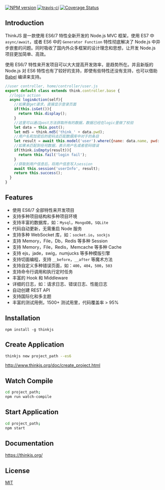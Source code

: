 [![NPM version](https://img.shields.io/npm/v/thinkjs.svg?style=flat-square)](http://badge.fury.io/js/thinkjs)
[![travis-ci](https://img.shields.io/travis/75team/thinkjs.svg?style=flat-square)](https://img.shields.io/travis/75team/thinkjs.svg?style=flat-square)
[![Coverage Status](https://img.shields.io/coveralls/75team/thinkjs.svg?style=flat-square)](https://img.shields.io/coveralls/75team/thinkjs.svg?style=flat-square)


## Introduction

ThinkJS 是一款使用 ES6/7 特性全新开发的 Node.js MVC 框架，使用 ES7 中`async/await`，或者 ES6 中的 `Generator Function` 特性彻底解决了 Node.js 中异步嵌套的问题。同时吸收了国内外众多框架的设计理念和思想，让开发 Node.js 项目更加简单、高效。

使用 ES6/7 特性来开发项目可以大大提高开发效率，是趋势所在。并且新版的 Node.js 对 ES6 特性也有了较好的支持，即使有些特性还没有支持，也可以借助 [Babel](http://babeljs.io/) 编译来支持。


```js
//user controller, home/controller/user.js
export default class extends think.controller.base {
  //login action
  async loginAction(self){
    //如果是get请求，直接显示登录页面
    if(this.isGet()){
      return this.display();
    }
    //这里可以通过post方法获取所有的数据，数据已经在logic里做了校验
    let data = this.post();
    let md5 = think.md5('think_' + data.pwd);
    //用户名和加密后的密码去匹配数据库中对于的条目
    let result = await this.model('user').where({name: data.name, pwd: md5}).find();
    //如果未匹配到任何数据，表示用户名或者密码错误
    if(think.isEmpty(result)){
      return this.fail('login fail');
    }
    //获取到用户信息后，将用户信息写入session
    await this.session('userInfo', result);
    return this.success();
  }
}
```


## Features

* 使用 ES6/7 全部特性来开发项目
* 支持多种项目结构和多种项目环境
* 支持丰富的数据库，如：`Mysql`，`MongoDB`，`SQLite`
* 代码自动更新，无需重启 Node 服务
* 支持多种 WebSocket 库，如：`socket.io`，`sockjs`
* 支持 Memory，File，Db，Redis 等多种 Session
* 支持 Memory，File，Redis，Memcache 等多种 Cache
* 支持 ejs，jade，swig，numjucks 等多种模版引擎
* 支持切面编程，支持 `__before`，`__after` 等魔术方法
* 支持自定义多种错误页面，如：`400`，`404`，`500`，`503`
* 支持命令行调用和执行定时任务
* 丰富的 Hook 和 Middleware
* 详细的日志，如：请求日志、错误日志、性能日志
* 自动创建 REST API
* 支持国际化和多主题
* 丰富的测试用例，1500+ 测试用里，代码覆盖率 > 95%


## Installation

```
npm install -g thinkjs
```

## Create Application

```sh
thinkjs new project_path --es6
```

http://www.thinkjs.org/doc/create_project.html

## Watch Compile

```sh
cd project_path;
npm run watch-compile
```

## Start Application

```sh
cd project_path;
npm start
```


## Documentation

<https://thinkjs.org/>

## License

[MIT](https://github.com/75team/thinkjs/blob/master/LICENSE)
